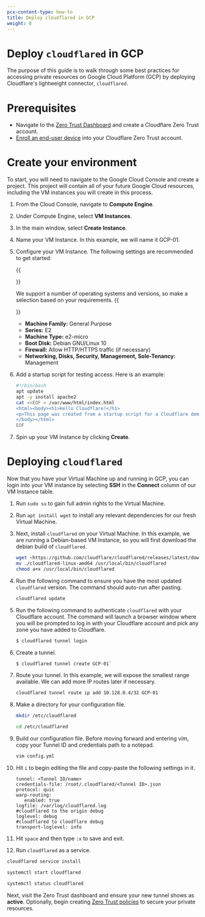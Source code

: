 ```yaml
---
pcx-content-type: how-to
title: Deploy cloudflared in GCP
weight: 8
---
```


# Deploy `cloudflared` in GCP

The purpose of this guide is to walk through some best practices for accessing private resources on Google Cloud Platform (GCP) by deploying Cloudflare's lightweight connector, `cloudflared`.

# Prerequisites

- Navigate to the [Zero Trust Dashboard](https://dash.teams.cloudflare.com/) and create a Cloudflare Zero Trust account.
- [Enroll an end-user device](/cloudflare-one/connections/connect-devices/warp/warp-settings/#device-enrollment-permissions) into your Cloudflare Zero Trust account.

# Create your environment

To start, you will need to navigate to the Google Cloud Console and create a project. This project will contain all of your future Google Cloud resources, including the VM instances you will create in this process.

1.  From the Cloud Console, navigate to **Compute Engine**.

1.  Under Compute Engine, select **VM Instances**.

1.  In the main window, select **Create Instance**.

1.  Name your VM Instance. In this example, we will name it GCP-01.

1.  Configure your VM Instance. The following settings are recommended to get started:

    {{<Aside type="note">}}

    We support a number of operating systems and versions, so make a selection based on your requirements.
    {{</Aside>}}

    *   **Machine Family:** General Purpose
    *   **Series:** E2
    *   **Machine Type:** e2-micro
    *   **Boot Disk:** Debian GNU/Linux 10
    *   **Firewall:** Allow HTTP/HTTPS traffic (if necessary)
    *   **Networking, Disks, Security, Management, Sole-Tenancy:** Management

1.  Add a startup script for testing access. Here is an example:

    ```sh
    #!/bin/bash
    apt update
    apt -y install apache2
    cat <<EOF > /var/www/html/index.html
    <html><body><h1>Hello Cloudflare!</h1>
    <p>This page was created from a startup script for a Cloudflare demo.</p>
    </body></html>
    EOF
    ```

1.  Spin up your VM Instance by clicking **Create**.

# Deploying `cloudflared`

Now that you have your Virtual Machine up and running in GCP, you can login into your VM instance by selecting **SSH** in the **Connect** column of our VM Instance table.

1.  Run `sudo su` to gain full admin rights to the Virtual Machine.

1.  Run `apt install wget` to install any relevant dependencies for our fresh Virtual Machine.

1.  Next, install `cloudflared` on your Virtual Machine. In this example, we are running a Debian-based VM Instance, so you will first download the debian build of `cloudflared`.

    ```sh
    wget <https://github.com/cloudflare/cloudflared/releases/latest/download/cloudflared-linux-amd64>
    mv ./cloudflared-linux-amd64 /usr/local/bin/cloudflared
    chmod a+x /usr/local/bin/cloudflared
    ```

1.  Run the following command to ensure you have the most updated `cloudflared` version. The command should auto-run after pasting.

    ```sh
    cloudflared update
    ```

1.  Run the following command to authenticate `cloudflared` with your Cloudflare account. The command will launch a browser window where you will be prompted to log in with your Cloudflare account and pick any zone you have added to Cloudflare.

    ```sh
    $ cloudflared tunnel login
    ```

1.  Create a tunnel.

    ```sh
    $ cloudflared tunnel create GCP-01`
    ```

1.  Route your tunnel. In this example, we will expose the smallest range available. We can add more IP routes later if necessary.

    ```sh
    cloudflared tunnel route ip add 10.128.0.4/32 GCP-01
    ```

1.  Make a directory for your configuration file.

    ```sh
    mkdir /etc/cloudflared
    ```

    ```sh
    cd /etc/cloudflared
    ```

1.  Build our configuration file. Before moving forward and entering vim, copy your Tunnel ID and credentials path to a notepad.

    ```sh
    vim config.yml
    ```

1. Hit `i` to begin editing the file and copy-paste the following settings in it.

    ```text
    tunnel: <Tunnel ID/name>
    credentials-file: /root/.cloudflared/<Tunnel ID>.json
    protocol: quic
    warp-routing:
       enabled: true
    logfile: /var/log/cloudflared.log
    #cloudflared to the origin debug
    loglevel: debug
    #cloudflared to cloudflare debug
    transport-loglevel: info
    ```

1. Hit `space` and then type `:x` to save and exit.

1. Run `cloudflared` as a service.

```sh
cloudflared service install
```

```sh
systemctl start cloudflared
```

```sh
systemctl status cloudflared
```

Next, visit the Zero Trust dashboard and ensure your new tunnel shows as **active**. Optionally, begin creating [Zero Trust policies](/cloudflare-one/policies/zero-trust/) to secure your private resources.
